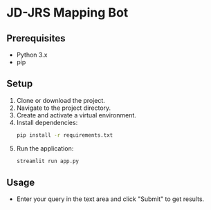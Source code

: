 # JD-JRS Mapping Bot

## Prerequisites
- Python 3.x
- pip

## Setup
1. Clone or download the project.
2. Navigate to the project directory.
3. Create and activate a virtual environment.
4. Install dependencies:
    ```bash
    pip install -r requirements.txt
    ```
5. Run the application:
    ```bash
    streamlit run app.py
    ```

## Usage
- Enter your query in the text area and click "Submit" to get results.
